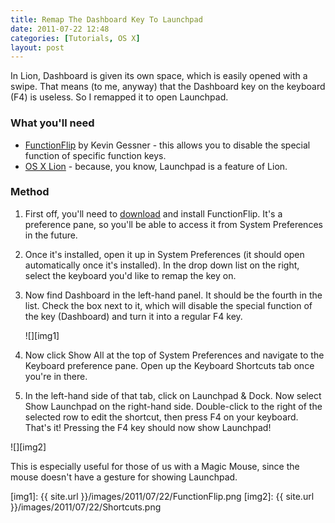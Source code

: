 ```yaml
---
title: Remap The Dashboard Key To Launchpad
date: 2011-07-22 12:48
categories: [Tutorials, OS X]
layout: post
---
```


In Lion, Dashboard is given its own space, which is easily opened with a swipe. That means (to me, anyway) that the Dashboard key on the keyboard (F4) is useless. So I remapped it to open Launchpad. <!-- more -->

### What you'll need

- [FunctionFlip][1] by Kevin Gessner - this allows you to disable the special function of specific function keys.
- [OS X Lion][2] - because, you know, Launchpad is a feature of Lion.

### Method

1. First off, you'll need to [download][1] and install FunctionFlip. It's a preference pane, so you'll be able to access it from System Preferences in the future.

2. Once it's installed, open it up in System Preferences (it should open automatically once it's installed). In the drop down list on the right, select the keyboard you'd like to remap the key on.

3. Now find Dashboard in the left-hand panel. It should be the fourth in the list. Check the box next to it, which will disable the special function of the key (Dashboard) and turn it into a regular F4 key.

    ![][img1]

4. Now click Show All at the top of System Preferences and navigate to the Keyboard preference pane. Open up the Keyboard Shortcuts tab once you're in there.

5. In the left-hand side of that tab, click on Launchpad & Dock. Now select Show Launchpad on the right-hand side. Double-click to the right of the selected row to edit the shortcut, then press F4 on your keyboard. That's it! Pressing the F4 key should now show Launchpad!

![][img2]

This is especially useful for those of us with a Magic Mouse, since the mouse doesn't have a gesture for showing Launchpad.

[1]: http://kevingessner.com/software/functionflip/
[2]: http://itunes.apple.com/gb/app/os-x-lion/id444303913?mt=12&at=10l7rn

[img1]: {{ site.url }}/images/2011/07/22/FunctionFlip.png
[img2]: {{ site.url }}/images/2011/07/22/Shortcuts.png